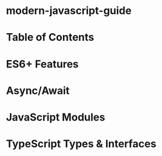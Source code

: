 # modern-javascript-guide

# Table of Contents

# ES6+ Features
# Async/Await
# JavaScript Modules
# TypeScript Types & Interfaces